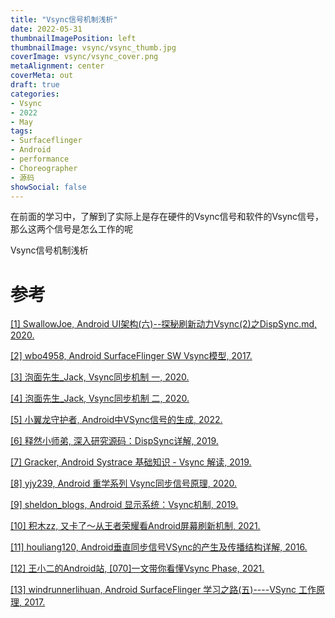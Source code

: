 ```yaml
---
title: "Vsync信号机制浅析"
date: 2022-05-31
thumbnailImagePosition: left
thumbnailImage: vsync/vsync_thumb.jpg
coverImage: vsync/vsync_cover.png
metaAlignment: center
coverMeta: out
draft: true
categories:
- Vsync
- 2022
- May
tags:
- Surfaceflinger
- Android
- performance
- Choreographer
- 源码
showSocial: false
---
```

在前面的学习中，了解到了实际上是存在硬件的Vsync信号和软件的Vsync信号，那么这两个信号是怎么工作的呢

<!--more-->
Vsync信号机制浅析







# 参考

[[1] SwallowJoe, Android UI架构(六)--探秘刷新动力Vsync(2)之DispSync.md, 2020.](https://blog.csdn.net/u014535072/article/details/106482313/)

[[2] wbo4958, Android SurfaceFlinger SW Vsync模型, 2017.](https://www.jianshu.com/p/d3e4b1805c92)

[[3] 泡面先生_Jack, Vsync同步机制 一, 2020.](https://www.jianshu.com/p/a5632f962608)

[[4] 泡面先生_Jack, Vsync同步机制 二, 2020.](https://www.jianshu.com/p/526e28bfb2c5)

[[5] 小翼龙守护者, Android中VSync信号的生成, 2022.](https://zhuanlan.zhihu.com/p/470378955)

[[6] 释然小师弟, 深入研究源码：DispSync详解, 2019.](https://juejin.cn/post/6844903986194022414)

[[7] Gracker, Android Systrace 基础知识 - Vsync 解读, 2019.](https://www.androidperformance.com/2019/12/01/Android-Systrace-Vsync/#/%E7%B3%BB%E5%88%97%E6%96%87%E7%AB%A0%E7%9B%AE%E5%BD%95)

[[8] yjy239, Android 重学系列 Vsync同步信号原理, 2020.](https://www.jianshu.com/p/82c0556e9c76)

[[9] sheldon_blogs, Android 显示系统：Vsync机制, 2019.](https://www.cnblogs.com/blogs-of-lxl/p/11443693.html)

[[10] 积木zz, 又卡了～从王者荣耀看Android屏幕刷新机制, 2021.](https://mp.weixin.qq.com/s/q4Xjy7snARM8R9LZ5nxu5g)

[[11] houliang120, Android垂直同步信号VSync的产生及传播结构详解, 2016.](https://blog.csdn.net/houliang120/article/details/50908098)

[[12] 王小二的Android站, [070]一文带你看懂Vsync Phase, 2021.](https://www.jianshu.com/p/637c3ac93df3)

[[13] windrunnerlihuan, Android SurfaceFlinger 学习之路(五)----VSync 工作原理, 2017.](https://windrunnerlihuan.com/2017/05/25/Android-SurfaceFlinger-%E5%AD%A6%E4%B9%A0%E4%B9%8B%E8%B7%AF-%E4%BA%94-VSync-%E5%B7%A5%E4%BD%9C%E5%8E%9F%E7%90%86/)